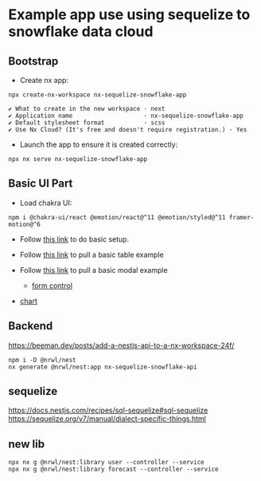 # Example app use using sequelize to snowflake data cloud

## Bootstrap
- Create nx app:
```
npx create-nx-workspace nx-sequelize-snowflake-app

✔ What to create in the new workspace · next
✔ Application name                    · nx-sequelize-snowflake-app
✔ Default stylesheet format           · scss
✔ Use Nx Cloud? (It's free and doesn't require registration.) · Yes
```

- Launch the app to ensure it is created correctly:
```
npx nx serve nx-sequelize-snowflake-app
```

## Basic UI Part
- Load chakra UI:
```
npm i @chakra-ui/react @emotion/react@^11 @emotion/styled@^11 framer-motion@^6
```

- Follow [this link](https://chakra-ui.com/guides/getting-started/nextjs-guide) to do basic setup.

- Follow [this link](https://chakra-ui.com/guides/integrations/with-react-table) to pull a basic table example

- Follow [this link](https://chakra-ui.com/docs/components/overlay/modal) to pull a basic modal example
  - [form control](https://chakra-ui.com/docs/components/form/form-control)

- [chart](https://codesandbox.io/s/jzjzr57jw?file=/demo.jsx)

## Backend
https://beeman.dev/posts/add-a-nestjs-api-to-a-nx-workspace-24f/

```
npm i -D @nrwl/nest
nx generate @nrwl/nest:app nx-sequelize-snowflake-api
```

## sequelize
https://docs.nestjs.com/recipes/sql-sequelize#sql-sequelize
https://sequelize.org/v7/manual/dialect-specific-things.html

## new lib
```
npx nx g @nrwl/nest:library user --controller --service
npx nx g @nrwl/nest:library forecast --controller --service
```
